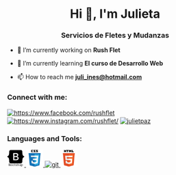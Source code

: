 <h1 align="center">Hi 👋, I'm Julieta</h1>
<h3 align="center">Servicios de Fletes y Mudanzas</h3>

- 🔭 I’m currently working on **Rush Flet**

- 🌱 I’m currently learning **El curso de Desarrollo Web**

- 📫 How to reach me **juli_ines@hotmail.com**

<h3 align="left">Connect with me:</h3>
<p align="left">
<a href="https://fb.com/https://www.facebook.com/rushflet" target="blank"><img align="center" src="https://raw.githubusercontent.com/rahuldkjain/github-profile-readme-generator/master/src/images/icons/Social/facebook.svg" alt="https://www.facebook.com/rushflet" height="30" width="40" /></a>
<a href="https://instagram.com/https://www.instagram.com/rushflet/" target="blank"><img align="center" src="https://raw.githubusercontent.com/rahuldkjain/github-profile-readme-generator/master/src/images/icons/Social/instagram.svg" alt="https://www.instagram.com/rushflet/" height="30" width="40" /></a>
<a href="https://discord.gg/julietpaz" target="blank"><img align="center" src="https://raw.githubusercontent.com/rahuldkjain/github-profile-readme-generator/master/src/images/icons/Social/discord.svg" alt="julietpaz" height="30" width="40" /></a>
</p>

<h3 align="left">Languages and Tools:</h3>
<p align="left"> <a href="https://getbootstrap.com" target="_blank" rel="noreferrer"> <img src="https://raw.githubusercontent.com/devicons/devicon/master/icons/bootstrap/bootstrap-plain-wordmark.svg" alt="bootstrap" width="40" height="40"/> </a> <a href="https://www.w3schools.com/css/" target="_blank" rel="noreferrer"> <img src="https://raw.githubusercontent.com/devicons/devicon/master/icons/css3/css3-original-wordmark.svg" alt="css3" width="40" height="40"/> </a> <a href="https://git-scm.com/" target="_blank" rel="noreferrer"> <img src="https://www.vectorlogo.zone/logos/git-scm/git-scm-icon.svg" alt="git" width="40" height="40"/> </a> <a href="https://www.w3.org/html/" target="_blank" rel="noreferrer"> <img src="https://raw.githubusercontent.com/devicons/devicon/master/icons/html5/html5-original-wordmark.svg" alt="html5" width="40" height="40"/> </a> </p>